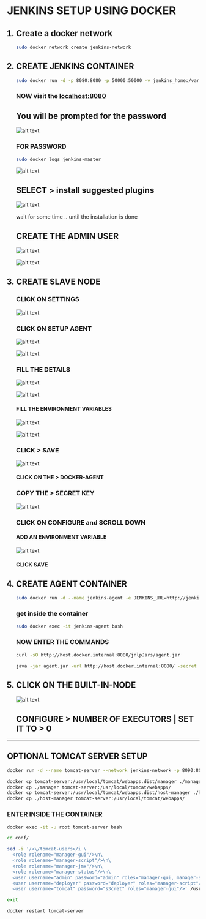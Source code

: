 # JENKINS SETUP USING DOCKER 
<ol>

## <li> Create a docker network

```bash
sudo docker network create jenkins-network
```
</li>

## <li> CREATE JENKINS CONTAINER 
```bash
sudo docker run -d -p 8080:8080 -p 50000:50000 -v jenkins_home:/var/jenkins_home --name jenkins-master --network jenkins-network -u root jenkins/jenkins:lts
```

### NOW visit the [localhost:8080](http://localhost:8080/)
## You will be prompted for the password 
![alt text](images/image.png)
### FOR PASSWORD 
```bash
sudo docker logs jenkins-master
```
![alt text](images/pass.png)
</li>

## SELECT > install suggested plugins
![alt text](images/installation.png)

wait for some time .. until the installation is done 

## CREATE THE ADMIN USER 
![alt text](images/user.png)


![alt text](images/url.png)



## <li> CREATE SLAVE NODE
### CLICK ON SETTINGS 
![alt text](images/settings.png)

### CLICK ON SETUP AGENT 
![alt text](images/setup-agent.png)

![alt text](images/newnode.png)

### FILL THE DETAILS 

![alt text](images/details1.png)

![alt text](images/details2.png)

#### FILL THE ENVIRONMENT VARIABLES

![alt text](images/details3.png)

![alt text](images/image-1.png)

### CLICK > SAVE 

![alt text](images/page.png)
#### CLICK ON THE > DOCKER-AGENT

### COPY THE > SECRET KEY 
![alt text](images/secret.png)

### CLICK ON CONFIGURE and SCROLL DOWN 
#### ADD AN ENVIRONMENT VARIABLE 
 ![alt text](images/envsecret.png)
 #### CLICK SAVE 

</li>

## <li> CREATE AGENT CONTAINER

```bash 
sudo docker run -d --name jenkins-agent -e JENKINS_URL=http://jenkins-master:8080/ -e JENKINS_AGENT_NAME=docker-agent -e JENKINS_SECRET=<secret-key> --network jenkins-network -u root jenkins/inbound-agent
```

### get inside the container 
```bash
sudo docker exec -it jenkins-agent bash
```
### NOW ENTER THE COMMANDS 
```bash
curl -sO http://host.docker.internal:8080/jnlpJars/agent.jar
```

```bash
java -jar agent.jar -url http://host.docker.internal:8080/ -secret <secret-key> -name "docker-agent" -webSocket -workDir "/home/jenkins/agent"
```
</li>

## <li> CLICK ON THE BUILT-IN-NODE
![alt text](images/page.png)

## CONFIGURE > NUMBER OF EXECUTORS  | SET IT TO > 0 
</li>
</ol>

--------

## OPTIONAL TOMCAT SERVER SETUP 

```bash
docker run -d --name tomcat-server --network jenkins-network -p 8090:8080 tomcat:latest
```
```bash
docker cp tomcat-server:/usr/local/tomcat/webapps.dist/manager ./manager
docker cp ./manager tomcat-server:/usr/local/tomcat/webapps/
docker cp tomcat-server:/usr/local/tomcat/webapps.dist/host-manager ./host-manager
docker cp ./host-manager tomcat-server:/usr/local/tomcat/webapps/
```
### ENTER INSIDE THE CONTAINER 
```bash
docker exec -it -u root tomcat-server bash
```
```bash
cd conf/
```

```bash
sed -i '/<\/tomcat-users>/i \
  <role rolename="manager-gui"/>\n\
  <role rolename="manager-script"/>\n\
  <role rolename="manager-jmx"/>\n\
  <role rolename="manager-status"/>\n\
  <user username="admin" password="admin" roles="manager-gui, manager-script, manager-jmx, manager-status"/>\n\
  <user username="deployer" password="deployer" roles="manager-script"/>\n\
  <user username="tomcat" password="s3cret" roles="manager-gui"/>' /usr/local/tomcat/conf/tomcat-users.xml
```
```bash
exit
```
```bash
docker restart tomcat-server
```
